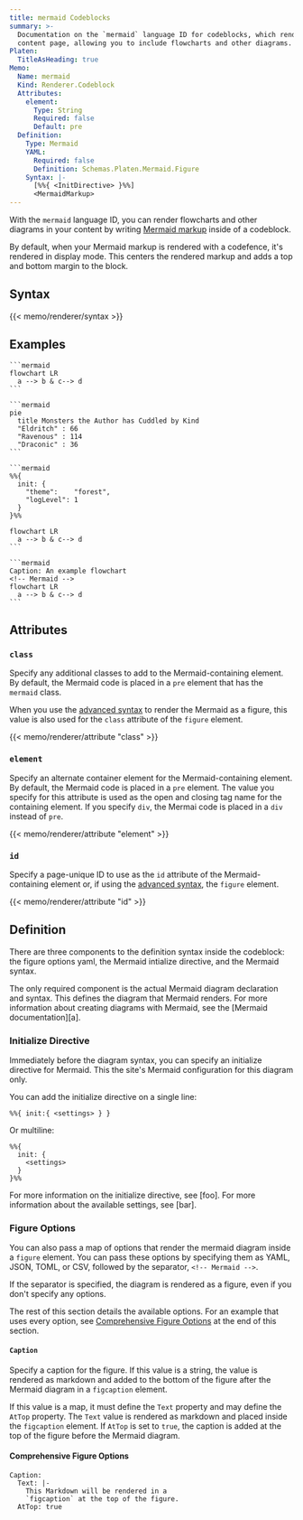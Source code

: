 ```yaml
---
title: mermaid Codeblocks
summary: >-
  Documentation on the `mermaid` language ID for codeblocks, which renders Mermaid markup on a
  content page, allowing you to include flowcharts and other diagrams.
Platen:
  TitleAsHeading: true
Memo:
  Name: mermaid
  Kind: Renderer.Codeblock
  Attributes:
    element:
      Type: String
      Required: false
      Default: pre
  Definition:
    Type: Mermaid
    YAML:
      Required: false
      Definition: Schemas.Platen.Mermaid.Figure
    Syntax: |-
      [%%{ <InitDirective> }%%]
      <MermaidMarkup>
---
```


With the `mermaid` language ID, you can render flowcharts and other diagrams in your content
by writing [Mermaid markup][01] inside of a codeblock.

By default, when your Mermaid markup is rendered with a codefence, it's rendered in display mode.
This centers the rendered markup and adds a top and bottom margin to the block.

## Syntax

{{< memo/renderer/syntax >}}

## Examples

``````memo-example-renderer { title="Flowchart" }
```mermaid
flowchart LR
  a --> b & c--> d
```
``````

``````memo-example-renderer { title="Pie Chart" }
```mermaid
pie
  title Monsters the Author has Cuddled by Kind
  "Eldritch" : 66
  "Ravenous" : 114
  "Draconic" : 36
```
``````

``````memo-example-renderer { title="With Initialize Directive" }
```mermaid
%%{
  init: {
    "theme":    "forest",
    "logLevel": 1
  }
}%%

flowchart LR
  a --> b & c--> d
```
``````

``````memo-example-renderer { title="As Figure" }
```mermaid
Caption: An example flowchart
<!-- Mermaid -->
flowchart LR
  a --> b & c--> d
```
``````

## Attributes

### `class`

Specify any additional classes to add to the Mermaid-containing element. By default, the
Mermaid code is placed in a `pre` element that has the `mermaid` class.

When you use the [advanced syntax](#advanced) to render the Mermaid as a figure, this value is also
used for the `class` attribute of the `figure` element.

{{< memo/renderer/attribute "class" >}}

### `element`

Specify an alternate container element for the Mermaid-containing element. By default, the Mermaid
code is placed in a `pre` element. The value you specify for this attribute is used as the open and
closing tag name for the containing element. If you specify `div`, the Mermai code is placed in a
`div` instead of `pre`.

{{< memo/renderer/attribute "element" >}}

### `id`

Specify a page-unique ID to use as the `id` attribute of the Mermaid-containing element or, if using
the [advanced syntax](#advanced), the `figure` element.

{{< memo/renderer/attribute "id" >}}

## Definition

There are three components to the definition syntax inside the codeblock: the figure options yaml,
the Mermaid intialize directive, and the Mermaid syntax.

The only required component is the actual Mermaid diagram declaration and syntax. This defines the
diagram that Mermaid renders. For more information about creating diagrams with Mermaid, see the
[Mermaid documentation][a].

### Initialize Directive

Immediately before the diagram syntax, you can specify an initialize directive for Mermaid. This the
site's Mermaid configuration for this diagram only.

You can add the initialize directive on a single line:

```text
%%{ init:{ <settings> } }
```

Or multiline:

```text
%%{
  init: {
    <settings>
  }
}%%
```

For more information on the initialize directive, see [foo]. For more information about the
available settings, see [bar].

### Figure Options

You can also pass a map of options that render the mermaid diagram inside a `figure` element. You
can pass these options by specifying them as YAML, JSON, TOML, or CSV, followed by the separator, `<!-- Mermaid -->`.

If the separator is specified, the diagram is rendered as a figure, even if you don't specify any options.

The rest of this section details the available options. For an example that uses every option, see
[Comprehensive Figure Options](#comprehensive-figure-options) at the end of this section.

#### `Caption`

Specify a caption for the figure. If this value is a string, the value is rendered as markdown and
added to the bottom of the figure after the Mermaid diagram in a `figcaption` element.

If this value is a map, it must define the `Text` property and may define the `AtTop` property. The
`Text` value is rendered as markdown and placed inside the `figcaption` element. If `AtTop` is set
to `true`, the caption is added at the top of the figure before the Mermaid diagram.

#### Comprehensive Figure Options

```memo-example-data
Caption:
  Text: |-
    This Markdown will be rendered in a
    `figcaption` at the top of the figure.
  AtTop: true
```

[01]: https://mermaid-js.github.io/mermaid/#/
